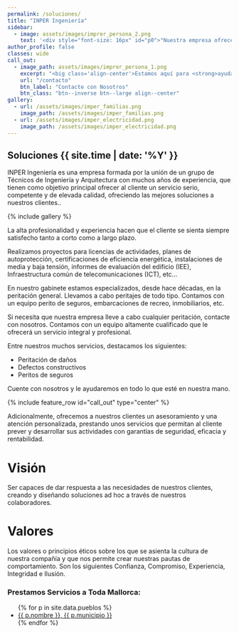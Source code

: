 ```yaml
---
permalink: /soluciones/
title: "INPER Ingeniería"
sidebar:
  - image: assets/images/imprer_persona_2.png
    text: '<div style="font-size: 16px" id="p0">"Nuestra empresa ofrece un servicio serio, competente y de elevada calidad"<p style="font-style: italic;" class="align-right"><a href="/contacto">Gabriel Gimeno - CEO</a></p></div><p id="p1" class="ocultar-div"></p>'
author_profile: false
classes: wide
call_out:
  - image_path: assets/images/imprer_persona_1.png
    excerpt: "<big class='align-center'>Estamos aquí para <strong>ayudarle</strong>.</big>"
    url: "/contacto"
    btn_label: "Contacte con Nosotros"
    btn_class: "btn--inverse btn--large align--center"
gallery:
  - url: /assets/images/imper_familias.png
    image_path: /assets/images/imper_familias.png
  - url: /assets/images/imper_electricidad.png
    image_path: /assets/images/imper_electricidad.png
---
```


<style>

@media screen and (max-width: 600px) {
    .ocultar-div{
    display:none;
    }
  }
</style>

<h2>Soluciones {{ site.time | date: '%Y' }}</h2>

INPER  Ingeniería es una empresa formada por la unión de un grupo de Técnicos de Ingeniería y Arquitectura con muchos años de experiencia, que tienen como objetivo principal ofrecer al cliente un servicio serio, competente y de elevada calidad, ofreciendo las mejores soluciones a nuestros clientes..


{% include gallery %}

La alta profesionalidad y experiencia hacen que el cliente se sienta siempre satisfecho tanto a corto como a largo plazo.

Realizamos proyectos para licencias de actividades, planes de autoprotección, certificaciones de eficiencia energética, instalaciones de media y baja tensión, informes de evaluación del edificio (IEE), Infraestructura común de telecomunicaciones (ICT),  etc…

En nuestro gabinete estamos especializados, desde hace décadas, en la peritación general. Llevamos a cabo peritajes de todo tipo. Contamos con un equipo perito de seguros, embarcaciones de recreo, inmobiliarios, etc. 

Si necesita que nuestra empresa lleve a cabo cualquier peritación, contacte con nosotros. Contamos con un equipo altamente cualificado que le ofrecerá un servicio integral y profesional.

Entre nuestros muchos servicios, destacamos los siguientes:

* Peritación de daños
* Defectos constructivos
* Peritos de seguros

Cuente con nosotros y le ayudaremos en todo lo que esté en nuestra mano. 

{% include feature_row id="call_out" type="center" %}

Adicionalmente, ofrecemos a nuestros clientes un asesoramiento y una atención personalizada, prestando unos servicios que permitan al cliente prever y desarrollar sus actividades con garantías de seguridad, eficacia y rentabilidad.

Visión
======
Ser capaces de dar respuesta a las necesidades de nuestros clientes, creando y diseñando soluciones ad hoc a través de nuestros colaboradores.

Valores
=======
Los valores o principios éticos sobre los que se asienta la cultura de nuestra compañía y que nos permite crear nuestras pautas de comportamiento. Son los siguientes Confianza, Compromiso, Experiencia, Integridad e Ilusión.



<div id='pueblos'>
<h3 class="archive__subtitle">Prestamos Servicios a Toda Mallorca:</h3>
<ul>
{% for p in site.data.pueblos %}
  <li>
    <a href="/servicios-mallorca/{{ p.trim }}/">
      {{ p.nombre }}, {{ p.municipio }}
    </a>
  </li>
{% endfor %}
</ul>
</div>

<script>
window.onload = function() {
    let amigo = document.getElementById('pueblos');
    document.getElementById('p1').innerHTML=amigo.innerHTML;
    document.getElementById('pueblos').innerHTML="";
}
</script>